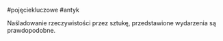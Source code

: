 #pojęciekluczowe #antyk 

Naśladowanie rzeczywistości przez sztukę, przedstawione wydarzenia są prawdopodobne.
